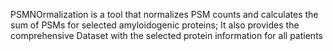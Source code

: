 PSMNOrmalization is a tool that normalizes PSM counts and calculates the sum of PSMs for 
selected amyloidogenic proteins; It also provides the comprehensive 
Dataset with the selected protein information for all patients
